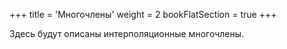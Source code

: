 +++
title = 'Многочлены'
weight = 2
bookFlatSection = true
+++

Здесь будут описаны интерполяционные многочлены.